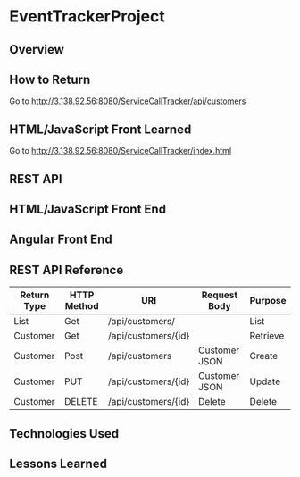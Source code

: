 # EventTrackerProject

## Overview

## How to Return
Go to http://3.138.92.56:8080/ServiceCallTracker/api/customers

## HTML/JavaScript Front Learned
Go to http://3.138.92.56:8080/ServiceCallTracker/index.html

## REST API

## HTML/JavaScript Front End

## Angular Front End

## REST API Reference
|  Return Type   |  HTTP Method  |         URI          |  Request Body  |  Purpose  |
|----------------|---------------|----------------------|----------------|-----------|
| List<Customer> |      Get      |  /api/customers/     |                |  List     |
|    Customer    |      Get      | /api/customers/{id}  |                |  Retrieve |
|    Customer    |      Post     |    /api/customers    |  Customer JSON |  Create   |
|    Customer    |      PUT      | /api/customers/{id}  |  Customer JSON |  Update   |
|    Customer    |     DELETE    | /api/customers/{id}  |    Delete      |  Delete   |

## Technologies Used

## Lessons Learned
